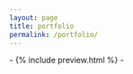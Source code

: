 ```yaml
---
layout: page
title: portfolio
permalink: /portfolio/
---
```


<div class="home">
-  {% include preview.html %}
-
</div>
